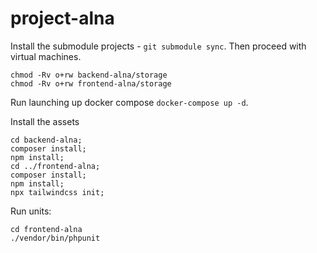 # project-alna

Install the submodule projects - `git submodule sync`. Then proceed with
virtual machines.

```
chmod -Rv o+rw backend-alna/storage
chmod -Rv o+rw frontend-alna/storage
```

Run launching up docker compose `docker-compose up -d`.

Install the assets
```
cd backend-alna;
composer install;
npm install;
cd ../frontend-alna;
composer install;
npm install;
npx tailwindcss init;
```

Run units:
```
cd frontend-alna
./vendor/bin/phpunit
```
